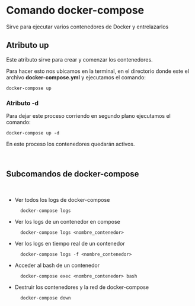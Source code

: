 # Comando docker-compose

Sirve para ejecutar varios contenedores de Docker y entrelazarlos

## Atributo up

Este atributo sirve para crear y comenzar los contenedores.

Para hacer esto nos ubicamos en la terminal, en el directorio donde este el archivo **docker-compose.yml** y ejecutamos el comando:

    docker-compose up

### Atributo -d

Para dejar este proceso corriendo en segundo plano ejecutamos el comando:

    docker-compose up -d

En este proceso los contenedores quedarán activos.

<br>

## Subcomandos de docker-compose

<br>

- Ver todos los logs de docker-compose

        docker-compose logs

- Ver los logs de un contenedor en compose

        docker-compose logs <nombre_contenedor>

- Ver los logs en tiempo real de un contenedor

        docker-compose logs -f <nombre_contenedor>

- Acceder al bash de un contenedor

        docker-compose exec <nombre_contenedor> bash

- Destruir los contenedores y la red de docker-compose

        docker-compose down